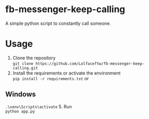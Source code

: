 # fb-messenger-keep-calling
A simple python script to constantly call someone.

# Usage
1. Clone the repository<br>
`git clone https://github.com/Lolfaceftw/fb-messenger-keep-calling.git`
3. Install the requirements or activate the environment<br>
`pip install -r requirements.txt` or<br>
## Windows
`.\venv\Scripts\activate`
5. Run<br>
`python app.py`
